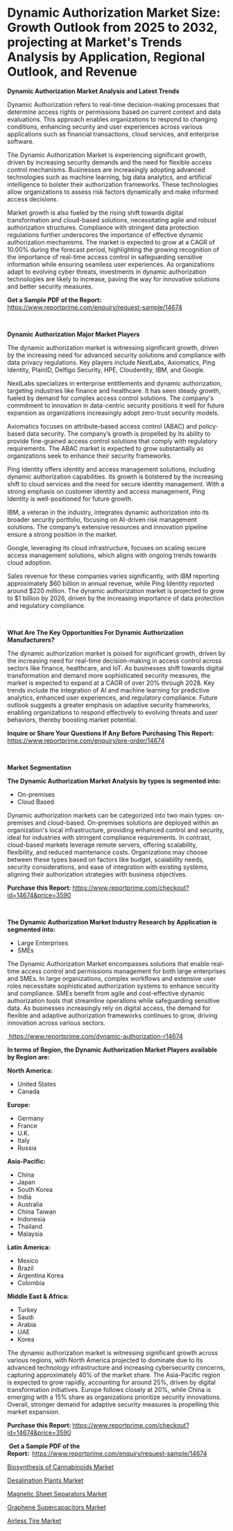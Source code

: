 <p><h1>Dynamic Authorization Market Size: Growth Outlook from 2025 to 2032, projecting at Market's Trends Analysis by Application, Regional Outlook, and Revenue</h1></p><p><strong>Dynamic Authorization Market Analysis and Latest Trends</strong></p>
<p><p>Dynamic Authorization refers to real-time decision-making processes that determine access rights or permissions based on current context and data evaluations. This approach enables organizations to respond to changing conditions, enhancing security and user experiences across various applications such as financial transactions, cloud services, and enterprise software.</p><p>The Dynamic Authorization Market is experiencing significant growth, driven by increasing security demands and the need for flexible access control mechanisms. Businesses are increasingly adopting advanced technologies such as machine learning, big data analytics, and artificial intelligence to bolster their authorization frameworks. These technologies allow organizations to assess risk factors dynamically and make informed access decisions.</p><p>Market growth is also fueled by the rising shift towards digital transformation and cloud-based solutions, necessitating agile and robust authorization structures. Compliance with stringent data protection regulations further underscores the importance of effective dynamic authorization mechanisms. The market is expected to grow at a CAGR of 10.00% during the forecast period, highlighting the growing recognition of the importance of real-time access control in safeguarding sensitive information while ensuring seamless user experiences. As organizations adapt to evolving cyber threats, investments in dynamic authorization technologies are likely to increase, paving the way for innovative solutions and better security measures.</p></p>
<p><strong>Get a Sample PDF of the Report:&nbsp;</strong> <a href="https://www.reportprime.com/enquiry/request-sample/14674?utm_campaign=2313&utm_medium=2&utm_source=Github&utm_content=ia&utm_term=20032025&utm_id=dynamic-authorization">https://www.reportprime.com/enquiry/request-sample/14674</a></p>
<p>&nbsp;</p>
<p><strong>Dynamic Authorization Major Market Players</strong></p>
<p><p>The dynamic authorization market is witnessing significant growth, driven by the increasing need for advanced security solutions and compliance with data privacy regulations. Key players include NextLabs, Axiomatics, Ping Identity, PlainID, Delfigo Security, HPE, Cloudentity, IBM, and Google.</p><p>NextLabs specializes in enterprise entitlements and dynamic authorization, targeting industries like finance and healthcare. It has seen steady growth, fueled by demand for complex access control solutions. The company's commitment to innovation in data-centric security positions it well for future expansion as organizations increasingly adopt zero-trust security models.</p><p>Axiomatics focuses on attribute-based access control (ABAC) and policy-based data security. The company’s growth is propelled by its ability to provide fine-grained access control solutions that comply with regulatory requirements. The ABAC market is expected to grow substantially as organizations seek to enhance their security frameworks.</p><p>Ping Identity offers identity and access management solutions, including dynamic authorization capabilities. Its growth is bolstered by the increasing shift to cloud services and the need for secure identity management. With a strong emphasis on customer identity and access management, Ping Identity is well-positioned for future growth.</p><p>IBM, a veteran in the industry, integrates dynamic authorization into its broader security portfolio, focusing on AI-driven risk management solutions. The company’s extensive resources and innovation pipeline ensure a strong position in the market.</p><p>Google, leveraging its cloud infrastructure, focuses on scaling secure access management solutions, which aligns with ongoing trends towards cloud adoption.</p><p>Sales revenue for these companies varies significantly, with IBM reporting approximately $60 billion in annual revenue, while Ping Identity reported around $220 million. The dynamic authorization market is projected to grow to $1 billion by 2026, driven by the increasing importance of data protection and regulatory compliance.</p></p>
<p>&nbsp;</p>
<p><strong>What Are The Key Opportunities For Dynamic Authorization Manufacturers?</strong></p>
<p><p>The dynamic authorization market is poised for significant growth, driven by the increasing need for real-time decision-making in access control across sectors like finance, healthcare, and IoT. As businesses shift towards digital transformation and demand more sophisticated security measures, the market is expected to expand at a CAGR of over 20% through 2028. Key trends include the integration of AI and machine learning for predictive analytics, enhanced user experiences, and regulatory compliance. Future outlook suggests a greater emphasis on adaptive security frameworks, enabling organizations to respond effectively to evolving threats and user behaviors, thereby boosting market potential.</p></p>
<p><strong>Inquire or Share Your Questions If Any Before Purchasing This Report:</strong> <a href="https://www.reportprime.com/enquiry/pre-order/14674?utm_campaign=2313&utm_medium=2&utm_source=Github&utm_content=ia&utm_term=20032025&utm_id=dynamic-authorization">https://www.reportprime.com/enquiry/pre-order/14674</a></p>
<p>&nbsp;</p>
<p><strong>Market Segmentation</strong></p>
<p><strong>The Dynamic Authorization Market Analysis by types is segmented into:</strong></p>
<p><ul><li>On-premises</li><li>Cloud Based</li></ul></p>
<p><p>Dynamic authorization markets can be categorized into two main types: on-premises and cloud-based. On-premises solutions are deployed within an organization's local infrastructure, providing enhanced control and security, ideal for industries with stringent compliance requirements. In contrast, cloud-based markets leverage remote servers, offering scalability, flexibility, and reduced maintenance costs. Organizations may choose between these types based on factors like budget, scalability needs, security considerations, and ease of integration with existing systems, aligning their authorization strategies with business objectives.</p></p>
<p><strong>Purchase this Report:&nbsp;</strong><a href="https://www.reportprime.com/checkout?id=14674&price=3590&utm_campaign=2313&utm_medium=2&utm_source=Github&utm_content=ia&utm_term=20032025&utm_id=dynamic-authorization">https://www.reportprime.com/checkout?id=14674&price=3590</a></p>
<p>&nbsp;</p>
<p><strong>The Dynamic Authorization Market Industry Research by Application is segmented into:</strong></p>
<p><ul><li>Large Enterprises</li><li>SMEs</li></ul></p>
<p><p>The Dynamic Authorization Market encompasses solutions that enable real-time access control and permissions management for both large enterprises and SMEs. In large organizations, complex workflows and extensive user roles necessitate sophisticated authorization systems to enhance security and compliance. SMEs benefit from agile and cost-effective dynamic authorization tools that streamline operations while safeguarding sensitive data. As businesses increasingly rely on digital access, the demand for flexible and adaptive authorization frameworks continues to grow, driving innovation across various sectors.</p></p>
<p><a href="https://www.reportprime.com/dynamic-authorization-r14674?utm_campaign=2313&utm_medium=2&utm_source=Github&utm_content=ia&utm_term=20032025&utm_id=dynamic-authorization">&nbsp;https://www.reportprime.com/dynamic-authorization-r14674</a></p>
<p><strong>In terms of Region, the Dynamic Authorization Market Players available by Region are:</strong></p>
<p>
    <p> <strong> North America: </strong>
        <ul>
            <li>United States</li>
            <li>Canada</li>
        </ul>
        </p> 
    <p> <strong> Europe: </strong>
        <ul>
            <li>Germany</li>
            <li>France</li>
            <li>U.K.</li>
            <li>Italy</li>
            <li>Russia</li>
        </ul>
        </p> 
    <p> <strong> Asia-Pacific: </strong>
        <ul>
            <li>China</li>
            <li>Japan</li>
            <li>South Korea</li>
            <li>India</li>
            <li>Australia</li>
            <li>China Taiwan</li>
            <li>Indonesia</li>
            <li>Thailand</li>
            <li>Malaysia</li>
        </ul>
        </p> 
    <p> <strong> Latin America: </strong>
        <ul>
            <li>Mexico</li>
            <li>Brazil</li>
            <li>Argentina Korea</li>
            <li>Colombia</li>
        </ul>
        </p> 
    <p> <strong> Middle East & Africa: </strong>
        <ul>
            <li>Turkey</li>
            <li>Saudi</li>
            <li>Arabia</li>
            <li>UAE</li>
            <li>Korea</li>
        </ul>
    </p>
    </p>
<p><p>The dynamic authorization market is witnessing significant growth across various regions, with North America projected to dominate due to its advanced technology infrastructure and increasing cybersecurity concerns, capturing approximately 40% of the market share. The Asia-Pacific region is expected to grow rapidly, accounting for around 25%, driven by digital transformation initiatives. Europe follows closely at 20%, while China is emerging with a 15% share as organizations prioritize security innovations. Overall, stronger demand for adaptive security measures is propelling this market expansion.</p></p>
<p><strong>Purchase this Report: </strong><a href="https://www.reportprime.com/checkout?id=14674&price=3590&utm_campaign=2313&utm_medium=2&utm_source=Github&utm_content=ia&utm_term=20032025&utm_id=dynamic-authorization">https://www.reportprime.com/checkout?id=14674&price=3590</a></p>
<p>&nbsp;<strong>Get a Sample PDF of the Report:&nbsp;&nbsp;</strong><a href="https://www.reportprime.com/enquiry/request-sample/14674?utm_campaign=2313&utm_medium=2&utm_source=Github&utm_content=ia&utm_term=20032025&utm_id=dynamic-authorization">https://www.reportprime.com/enquiry/request-sample/14674</a></p>
<p><strong></strong></p>
<p><p><a href="https://github.com/asoauoldag3n/Market-Research-Report-List-1/blob/main/biosynthesis-of-cannabinoids-market.md?utm_campaign=2313&utm_medium=2&utm_source=Github&utm_content=ia&utm_term=20032025&utm_id=dynamic-authorization">Biosynthesis of Cannabinoids Market</a></p><p><a href="https://www.linkedin.com/pulse/revenue-growth-forecast-desalination-plants-market-109-cagr-wdpef?utm_campaign=2313&utm_medium=2&utm_source=Github&utm_content=ia&utm_term=20032025&utm_id=dynamic-authorization">Desalination Plants Market</a></p><p><a href="https://www.linkedin.com/pulse/study-onthe-value-market-segmentation-share-analysis-magnetic-2a2xf?utm_campaign=2313&utm_medium=2&utm_source=Github&utm_content=ia&utm_term=20032025&utm_id=dynamic-authorization">Magnetic Sheet Separators Market</a></p><p><a href="https://github.com/phillpfantis/Market-Research-Report-List-1/blob/main/graphene-supercapacitors-market.md?utm_campaign=2313&utm_medium=2&utm_source=Github&utm_content=ia&utm_term=20032025&utm_id=dynamic-authorization">Graphene Supercapacitors Market</a></p><p><a href="https://www.linkedin.com/pulse/airless-tire-market-growth-outlook-2025-2032-in-depth-7d7jf?utm_campaign=2313&utm_medium=2&utm_source=Github&utm_content=ia&utm_term=20032025&utm_id=dynamic-authorization">Airless Tire Market</a></p></p>